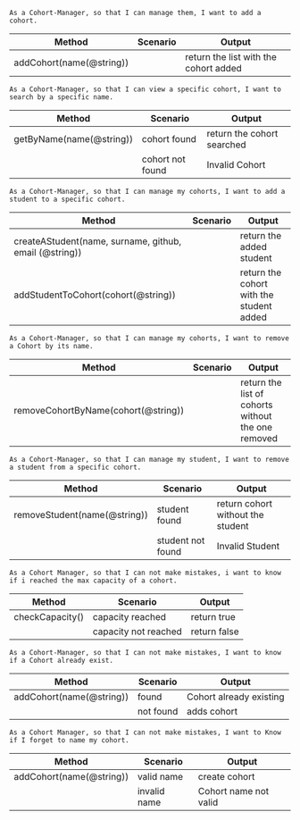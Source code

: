 ```
As a Cohort-Manager, so that I can manage them, I want to add a cohort.
```
| Method | Scenario | Output|
| ------ | ------ | ------ 
| addCohort(name(@string)) | | return the list with the cohort added |
```
As a Cohort-Manager, so that I can view a specific cohort, I want to search by a specific name.
```
| Method | Scenario | Output|
| ------ | ------ | ------ 
| getByName(name(@string)) | cohort found | return the cohort searched |
| | cohort not found | Invalid Cohort |
```
As a Cohort-Manager, so that I can manage my cohorts, I want to add a student to a specific cohort.
```
| Method | Scenario | Output|
| ------ | ------ | ------ 
| createAStudent(name, surname, github, email (@string)) | | return the added student |
| addStudentToCohort(cohort(@string)) | | return the cohort with the student added |
```
As a Cohort-Manager, so that I can manage my cohorts, I want to remove a Cohort by its name.
```
| Method | Scenario | Output|
| ------ | ------ | ------ 
| removeCohortByName(cohort(@string)) | | return the list of cohorts without the one removed |
```
As a Cohort-Manager, so that I can manage my student, I want to remove a student from a specific cohort.
```
| Method | Scenario | Output|
| ------ | ------ | ------ 
| removeStudent(name(@string)) | student found | return cohort without the student |
| | student not found | Invalid Student |
```
As a Cohort Manager, so that I can not make mistakes, i want to know if i reached the max capacity of a cohort.
```
| Method | Scenario | Output|
| ------ | ------ | ------ 
| checkCapacity() | capacity reached | return true |
| | capacity not reached | return false |
```
As a Cohort-Manager, so that I can not make mistakes, I want to know if a Cohort already exist.
```
| Method | Scenario | Output|
| ------ | ------ | ------ 
| addCohort(name(@string)) | found | Cohort already existing |
| | not found | adds cohort |
```
As a Cohort Manager, so that I can not make mistakes, I want to Know if I forget to name my cohort.
```
| Method | Scenario | Output|
| ------ | ------ | ------ 
| addCohort(name(@string)) | valid name | create cohort |
| | invalid name | Cohort name not valid |